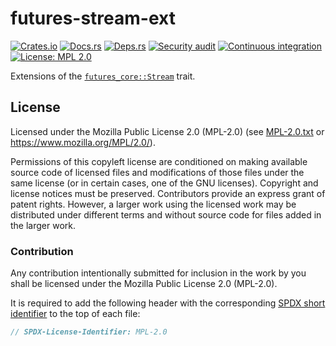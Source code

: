 <!-- SPDX-FileCopyrightText: The futures-stream-ext authors -->
<!-- SPDX-License-Identifier: MPL-2.0 -->

# futures-stream-ext

[![Crates.io](https://img.shields.io/crates/v/futures-stream-ext.svg)](https://crates.io/crates/futures-stream-ext)
[![Docs.rs](https://docs.rs/futures-stream-ext/badge.svg)](https://docs.rs/futures-stream-ext)
[![Deps.rs](https://deps.rs/repo/github/uklotzde/futures-stream-ext/status.svg)](https://deps.rs/repo/github/uklotzde/futures-stream-ext)
[![Security audit](https://github.com/uklotzde/futures-stream-ext/actions/workflows/security-audit.yaml/badge.svg)](https://github.com/uklotzde/futures-stream-ext/actions/workflows/security-audit.yaml)
[![Continuous integration](https://github.com/uklotzde/futures-stream-ext/actions/workflows/continuous-integration.yaml/badge.svg)](https://github.com/uklotzde/futures-stream-ext/actions/workflows/continuous-integration.yaml)
[![License: MPL 2.0](https://img.shields.io/badge/License-MPL_2.0-brightgreen.svg)](https://opensource.org/licenses/MPL-2.0)

Extensions of the
[`futures_core::Stream`](https://docs.rs/futures-core/latest/futures_core/stream/trait.Stream.html)
trait.

## License

Licensed under the Mozilla Public License 2.0 (MPL-2.0) (see [MPL-2.0.txt](LICENSES/MPL-2.0.txt) or
<https://www.mozilla.org/MPL/2.0/>).

Permissions of this copyleft license are conditioned on making available source code of licensed
files and modifications of those files under the same license (or in certain cases, one of the GNU
licenses). Copyright and license notices must be preserved. Contributors provide an express grant of
patent rights. However, a larger work using the licensed work may be distributed under different
terms and without source code for files added in the larger work.

### Contribution

Any contribution intentionally submitted for inclusion in the work by you shall be licensed under
the Mozilla Public License 2.0 (MPL-2.0).

It is required to add the following header with the corresponding
[SPDX short identifier](https://spdx.dev/ids/) to the top of each file:

```rust
// SPDX-License-Identifier: MPL-2.0
```
